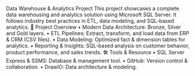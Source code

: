 Data Warehouse & Analytics Project
This project showcases a complete data warehousing and analytics solution using Microsoft SQL Server. It follows industry best practices in ETL, data modeling, and SQL-based analytics.
🔹 Project Overview
•	Modern Data Architecture: Bronze, Silver and Gold layers.
•	ETL Pipelines: Extract, transform, and load data from ERP & CRM (CSV files).
•	Data Modeling: Optimized fact & dimension tables for analytics.
•	Reporting & Insights: SQL-based analysis on customer behavior, product performance, and sales trends.
🛠 Tools & Resource
•	SQL Server Express & SSMS: Database & management tool.
•	GitHub: Version control & collaboration.
•	DrawIO: Data architecture & modeling.
